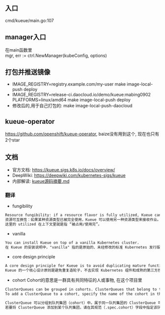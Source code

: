 ## 入口
cmd/kueue/main.go:107

## manager入口
在main函数里  
mgr, err := ctrl.NewManager(kubeConfig, options)

## 打包并推送镜像
- IMAGE_REGISTRY=registry.example.com/my-user make image-local-push deploy
- IMAGE_REGISTRY=release-ci.daocloud.io/demo/kueue:mabing0902 PLATFORMS=linux/amd64 make image-local-push deploy
- 修改后的,用于自己打包的: make image-local-push-daocloud

## kueue-operator
https://github.com/openshift/kueue-operator, baize没有用到这个, 现在也只有2个star

## 文档
- 官方文档: https://kueue.sigs.k8s.io/docs/overview/  
- DeepWiki: https://deepwiki.com/kubernetes-sigs/kueue
- 内部解读: [kueue源码摘要.md](kueue%E6%BA%90%E7%A0%81%E6%91%98%E8%A6%81.md)
### 翻译
- fungibility
```txt
Resource fungibility: if a resource flavor is fully utilized, Kueue can admit the job using a different flavor.
资源可互换性：如果某种资源类型已被完全使用，Kueue 可以使用另一种资源类型来接收作业。  
这里的 utilized 在上下文里就是指 “被占用/使用完”。  

```
- vanilla
```txt
You can install Kueue on top of a vanilla Kubernetes cluster.
在 Kueue 的安装说明中，"vanilla" 指的是原始的、未经修改的标准 Kubernetes 发行版。它不像 OpenShift、RKE 或 Tanzu 那样被特定厂商额外封装或深度定制。
```
- core design principle
```txt
A core design principle for Kueue is to avoid duplicating mature functionality in Kubernetes components and well-established third-party controllers. Autoscaling, pod-to-node scheduling and job lifecycle management are the responsibility of cluster-autoscaler, kube-scheduler and kube-controller-manager, respectively. Advanced admission control can be delegated to controllers such as gatekeeper.
Kueue 的一个核心设计原则是避免重复造轮子，不去实现 Kubernetes 组件和成熟的第三方控制器里已经具备的功能。自动扩缩容、Pod 到节点的调度以及作业生命周期管理，分别由 cluster-autoscaler、kube-scheduler 和 kube-controller-manager 负责。更高级的准入控制可以交给像 gatekeeper 这样的控制器来处理。
```
- cohort
Cohort的意思是一群具有共同特征的人或事物, 在这个项目里
```txt
ClusterQueues can be grouped in cohorts. ClusterQueues that belong to the same cohort can borrow unused quota from each other.
To add a ClusterQueue to a cohort, specify the name of the cohort in the .spec.cohort field. All ClusterQueues that have a matching spec.cohort are part of the same cohort. If the spec.cohort field is empty, the ClusterQueue doesn’t belong to any cohort, and thus it cannot borrow quota from any other ClusterQueue

ClusterQueue 可以分组到队列集团（cohort）中。属于同一队列集团的 ClusterQueue 可以相互借用未使用的配额.
若要将 ClusterQueue 添加到某个队列集团，请在其规范（.spec.cohort）字段中指定该队列集团的名称。所有具有相同 spec.cohort值的 ClusterQueue 都属于同一个队列集团。如果 spec.cohort字段为空，则该 ClusterQueue 不属于任何队列集团，因此它无法从任何其他 ClusterQueue 借用配额.
```